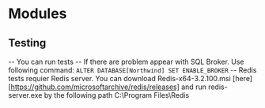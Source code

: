 # Modules

## Testing

-- You can run tests
-- If there are problem appear with SQL Broker. Use following command: `ALTER DATABASE[Northwind] SET ENABLE_BROKER`
-- Redis tests requier Redis server. You can download Redis-x64-3.2.100.msi [here][https://github.com/microsoftarchive/redis/releases] and run redis-server.exe by the following path C:\Program Files\Redis